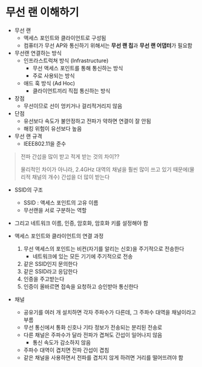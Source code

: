 # 무선 랜 이해하기

* 무선 랜
  * 액세스 포인트와 클라이언트로 구성됨
  * 컴퓨터가 무선 AP와 통신하기 위해서는 **무선 랜 칩**과 **무선 랜 어댑터**가 필요함
* 무선랜 연결하는 방식
  * 인프라스트럭쳐 방식 (Infrastructure)
    * 무선 액세스 포인트를 통해 통신하는 방식
    * 주로 사용되는 방식
  * 애드 훅 방식 (Ad Hoc)
    * 클라이언트끼리 직접 통신하는 방식
* 장점
  * 무선이므로 선이 엉키거나 걸리적거리지 않음
* 단점
  * 유선보다 속도가 불안정하고 전파가 약하면 연결이 잘 안됨
  * 해킹 위험이 유선보다 높음
* 무선 랜 규격
  * IEEE802.11을 준수

> 전파 간섭을 많이 받고 적게 받는 것의 차이??
>
> 물리적인 차이가 아니라, 2.4GHz 대역의 채널을 훨씬 많이 쓰고 있기 때문에(물리적 채널의 개수) 간섭을 더 많이 받는다





* SSID의 구조
  * SSID : 액세스 포인트의 고유 이름
  * 무선랜을 서로 구분하는 역할
* 그리고 네트워크 이름, 인증, 암호화, 암호화 키를 설정해야 함
* 액세스 포인트와 클라이언트의 연결 과정
  1. 무선 액세스의 포인트는 비컨(자기를 알리는 신호)을 주기적으로 전송한다	
     * 네트워크에 있는 모든 기기에 주기적으로 전송
  2. 같은 SSID인지 문의한다
  3. 같은 SSID라고 응답한다
  4. 인증을 주고받는다
  5. 인증이 올바르면 접속을 요청하고 승인받아 통신한다

* 채널
  * 공유기를 여러 개 설치하면 각자 주파수가 다른데, 그 주파수 대역을 채널이라고 부름
  * 무선 통신에서 통화 신호나 기타 정보가 전송되는 분리된 전송로
  * 다른 채널은 주파수가 달라 전파가 겹쳐도 간섭이 일어나지 않음
    * 통신 속도가 감소하지 않음
  * 주파수 대역이 겹치면 전파 간섭이 겹침
  * 같은 채널을 사용하면서 전파를 겹치지 않게 하려면 거리를 떨어뜨려야 함